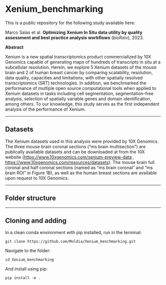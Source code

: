 # Xenium_benchmarking

This is a public repository for the following study available here:

Marco Salas et al. **Optimizing Xenium In Situ data utility by quality assessment and best practice analysis workflows** (bioRxiv), 2023.

**Abstract**

Xenium is a new spatial transcriptomics product commercialized by 10X Genomics capable of generating maps of hundreds of transcripts in situ at a subcellular resolution. Herein, we explore  5 Xenium datasets of the mouse brain and  2 of human breast cancer by comparing scalability, resolution, data quality, capacities and limitations, with other spatially resolved transcriptomics (SRT) technologies. In addition, we benchmarked the performance of multiple open source computational tools when applied to Xenium datasets in tasks including cell segmentation, segmentation-free analysis, selection of spatially variable genes and domain identification, among others. To our knowledge, this study serves as the first independent analysis of the performance of Xenium.

***

## Datasets
The Xenium datasets used in this analysis were provided by 10X Genomics. 
The three mouse brain coronal sections (“ms brain multisection”) are publically available datasets and can be downloaded at from the 10X website (https://www.10xgenomics.com/xenium-preview-data , https://www.10xgenomics.com/resources/datasets). 
The mouse brain full coronal and half coronal sections (named as “ms brain coronal” and “ms brain ROI” in Figure 1B), as well as the human breast sections are available upon request to 10X Genomics.

***

## Folder structure


***

## Cloning and adding
In a clean conda environment with pip installed, run in the terminal:

```git clone https://github.com/Moldia/Xenium_benchmarking.git```

Navigate to the folder:

```cd Xenium_benchmarking```

And install using pip:

```pip install -e . ```

